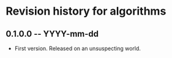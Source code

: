 # Revision history for algorithms

## 0.1.0.0  -- YYYY-mm-dd

* First version. Released on an unsuspecting world.
